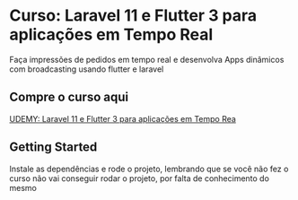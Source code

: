 # Curso: Laravel 11 e Flutter 3 para aplicações em Tempo Real

Faça impressões de pedidos em tempo real e desenvolva Apps dinâmicos com broadcasting usando flutter e laravel

## Compre o curso aqui

[UDEMY: Laravel 11 e Flutter 3 para aplicações em Tempo Rea](https://www.udemy.com/course/draft/5877166/?referralCode=15E8D1FE6E078DDF9049)

## Getting Started

Instale as dependências e rode o projeto, lembrando que se você não fez o curso não vai conseguir rodar o projeto, por falta de conhecimento do mesmo
